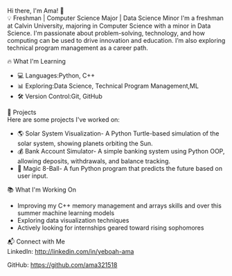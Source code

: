 Hi there, I'm Ama! 👋  
💡 Freshman | Computer Science Major | Data Science Minor 
I'm a freshman at Calvin University, majoring in Computer Science with a minor in Data Science. I'm passionate about problem-solving, technology, and how computing can be used to drive innovation and education. I’m also exploring technical program management as a career path.  


🔥 What I'm Learning  
- 💻 Languages:Python, C++  
- 📊 Exploring:Data Science, Technical Program Management,ML
- 🛠 Version Control:Git, GitHub  



🚀 Projects  
Here are some projects I've worked on:  
- 🌎 Solar System Visualization- A Python Turtle-based simulation of the solar system, showing planets orbiting the Sun.  
- 💰 Bank Account Simulator- A simple banking system using Python OOP, allowing deposits, withdrawals, and balance tracking.  
- 🎱 Magic 8-Ball- A fun Python program that predicts the future based on user input.  



📚 What I'm Working On  
- Improving my C++ memory management and arrays skills and over this summer machine learning models
- Exploring data visualization techniques 
- Actively looking for internships geared toward rising sophomores  


📬 Connect with Me  
LinkedIn: http://linkedin.com/in/yeboah-ama

GitHub: https://github.com/ama321518
